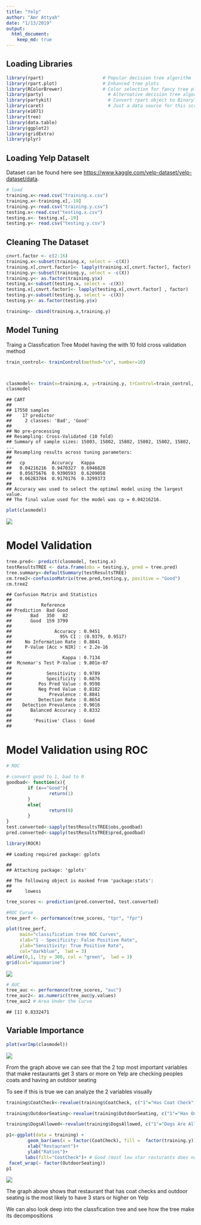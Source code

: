 ```yaml
---
title: "Yelp"
author: "Amr Attyah"
date: "1/13/2019"
output: 
  html_document:
    keep_md: true
---
```




## Loading Libraries

```r
library(rpart)				        # Popular decision tree algorithm
library(rpart.plot)			    	# Enhanced tree plots
library(RColorBrewer)			  	# Color selection for fancy tree plot
library(party)					      # Alternative decision tree algorithm
library(partykit)				      # Convert rpart object to BinaryTree
library(caret)					      # Just a data source for this script
library(e1071)
library(tree)
library(data.table)
library(ggplot2)
library(gridExtra)
library(plyr)
```


## Loading Yelp Dataselt
Dataset can be found here see <https://www.kaggle.com/yelp-dataset/yelp-dataset/data>.

```r
# load
training.x<-read.csv("training.x.csv")
training.x<-training.x[,-19]
training.y<-read.csv("training.y.csv")
testing.x<-read.csv("testing.x.csv")
testing.x<- testing.x[,-19]
testing.y<- read.csv("testing.y.csv")
```

## Cleaning The Dataset

```r
cnvrt.factor <- c(2:16)
training.x<-subset(training.x, select = -c(X))
training.x[,cnvrt.factor]<- lapply(training.x[,cnvrt.factor], factor)
training.y<-subset(training.y, select = -c(X))
training.y<- as.factor(training.y$x)
testing.x<-subset(testing.x, select = -c(X))
testing.x[,cnvrt.factor]<- lapply(testing.x[,cnvrt.factor] , factor)
testing.y<-subset(testing.y, select = -c(X))
testing.y<- as.factor(testing.y$x)

training<- cbind(training.x,training.y)
```

## Model Tuning
Traing a Classfication Tree Model having the with 10 fold cross validation method


```r
train_control<- trainControl(method="cv", number=10)



clasmodel<- train(x=training.x, y=training.y, trControl=train_control, method="rpart")
clasmodel
```

```
## CART 
## 
## 17558 samples
##    17 predictor
##     2 classes: 'Bad', 'Good' 
## 
## No pre-processing
## Resampling: Cross-Validated (10 fold) 
## Summary of sample sizes: 15803, 15802, 15802, 15802, 15802, 15802, ... 
## Resampling results across tuning parameters:
## 
##   cp          Accuracy   Kappa    
##   0.04216216  0.9470327  0.6946820
##   0.05675676  0.9390593  0.6209058
##   0.06283784  0.9170176  0.3299373
## 
## Accuracy was used to select the optimal model using the largest value.
## The final value used for the model was cp = 0.04216216.
```

```r
plot(clasmodel)
```

![](yelp_files/figure-html/unnamed-chunk-4-1.png)<!-- -->


# Model Validation


```r
tree.pred<- predict(clasmodel, testing.x)
testResultsTREE <- data.frame(obs = testing.y, pred = tree.pred)
tree.summary<-defaultSummary(testResultsTREE)
cm.tree2<-confusionMatrix(tree.pred,testing.y, positive = "Good")
cm.tree2
```

```
## Confusion Matrix and Statistics
## 
##           Reference
## Prediction  Bad Good
##       Bad   350   82
##       Good  159 3799
##                                           
##                Accuracy : 0.9451          
##                  95% CI : (0.9379, 0.9517)
##     No Information Rate : 0.8841          
##     P-Value [Acc > NIR] : < 2.2e-16       
##                                           
##                   Kappa : 0.7134          
##  Mcnemar's Test P-Value : 9.801e-07       
##                                           
##             Sensitivity : 0.9789          
##             Specificity : 0.6876          
##          Pos Pred Value : 0.9598          
##          Neg Pred Value : 0.8102          
##              Prevalence : 0.8841          
##          Detection Rate : 0.8654          
##    Detection Prevalence : 0.9016          
##       Balanced Accuracy : 0.8332          
##                                           
##        'Positive' Class : Good            
## 
```

# Model Validation using ROC

```r
# ROC

# convert good to 1, bad to 0
goodbad<- function(x){
        if (x=="Good"){
                return(1)
        }
        else{
                return(0)
        }
}
test.converted<-sapply(testResultsTREE$obs,goodbad) 
pred.converted<-sapply(testResultsTREE$pred,goodbad)

library(ROCR)
```

```
## Loading required package: gplots
```

```
## 
## Attaching package: 'gplots'
```

```
## The following object is masked from 'package:stats':
## 
##     lowess
```

```r
tree_scores <- prediction(pred.converted, test.converted)

#ROC Curve
tree_perf <- performance(tree_scores, "tpr", "fpr")

plot(tree_perf,
     main="classification tree ROC Curves",
     xlab="1 - Specificity: False Positive Rate",
     ylab="Sensitivity: True Positive Rate",
     col="darkblue",  lwd = 3)
abline(0,1, lty = 300, col = "green",  lwd = 3)
grid(col="aquamarine")
```

![](yelp_files/figure-html/unnamed-chunk-6-1.png)<!-- -->

```r
# AUC
tree_auc <- performance(tree_scores, "auc")
tree_auc2<- as.numeric(tree_auc@y.values)
tree_auc2 # Area Under the Curve
```

```
## [1] 0.8332471
```

## Variable Importance


```r
plot(varImp(clasmodel))
```

![](yelp_files/figure-html/unnamed-chunk-7-1.png)<!-- -->

From the graph above we can see that the 2 top most important variables that make restaurants get 3 stars or more on Yelp are checking peoples coats and having an outdoor seating

To see if this is true we can analyze the 2 variables visually 

```r
training$CoatCheck<-revalue(training$CoatCheck, c("1"="Has Coat Check", "0"="No Coat Check"))

training$OutdoorSeating<-revalue(training$OutdoorSeating, c("1"="Has Outdoor Seating", "0"="No Outdoor Seating"))

training$DogsAllowed<-revalue(training$DogsAllowed, c("1"="Dogs Are Allowed", "0"="Dogs Not Allowed"))
```


```r
p1<-ggplot(data = training) +
        geom_bar(aes(x = factor(CoatCheck), fill =  factor(training.y)), position = "fill",width = 0.3)+
        xlab("Restaurant")+
        ylab("Ratios")+
       labs(fill="CoatCheck")+ # Good (most low star resturants does not have valet, so it could be a good predictor)
 facet_wrap(~ factor(OutdoorSeating))
p1
```

![](yelp_files/figure-html/unnamed-chunk-9-1.png)<!-- -->

The graph above shows that restaurant that has coat checks and outdoor seating is the most likely to have 3 stars or higher on Yelp

We can also look deep into the classfication tree and see how the tree make its decompositions 


